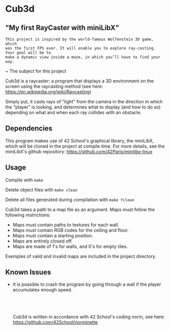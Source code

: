 # Cub3d
## "My first RayCaster with miniLibX"

```
This project is inspired by the world-famous Wolfenstein 3D game, which
was the first FPS ever. It will enable you to explore ray-casting. Your goal will be to
make a dynamic view inside a maze, in which you’ll have to find your way.
```
~ The subject for this project

Cub3d is a raycaster: a program that displays a 3D environment on the screen using the raycasting method (see here: https://en.wikipedia.org/wiki/Raycasting)

Simply put, it casts rays of "light" from the camera in the direction in which the "player" is looking, and determines what to display (and how to do so) depending on what and when each ray collides with an obstacle.

## Dependencies
This program makes use of 42 School's graphical library, the miniLibX, which will be cloned in the project at compile time. 
For more details, see the miniLibX's github repository: https://github.com/42Paris/minilibx-linux

## Usage
Compile with ```make```

Delete object files with ```make clean```

Delete all files generated during compilation with ```make fclean```

Cub3d takes a path to a map file as an argument.
Maps must follow the following restrictions:
- Maps must contain paths to textures for each wall.
- Maps must contain RGB codes for the ceiling and floor.
- Maps must contain a starting position.
- Maps are entirely closed off.
- Maps are made of 1's for walls, and 0's for empty tiles.

Exemples of valid and invalid maps are included in the project directory.


## Known Issues
- It is possible to crash the program by going through a wall if the player accumulates enough speed.
\
\
\
\
\
Cub3d is written in accordance with 42 School's coding norm, see here:
https://github.com/42School/norminette

